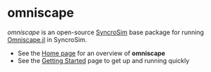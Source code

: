# omniscape

*omniscape* is an open-source [SyncroSim](https://syncrosim.com/) base package for running [Omniscape.jl](https://docs.circuitscape.org/Omniscape.jl/stable/) in SyncroSim.

* See the [Home page](https://apexrms.github.io/omniscape/) for an overview of **omniscape**
* See the [Getting Started](https://apexrms.github.io/omniscape/getting_started.html) page to get up and running quickly 